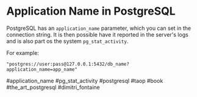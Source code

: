 # Application Name in PostgreSQL

PostgreSQL has an `application_name` parameter, which you can set in the
connection string.
It is then possible have it reported in the server's logs and is also part os
the system `pg_stat_activity`.

For example:

```
"postgres://user:pass@127.0.0.1:5432/db_name?application_name=app_name"
```

#application_name #pg_stat_activity
#postgresql #taop #book #the_art_postgresql #dimitri_fontaine
